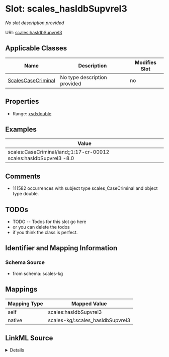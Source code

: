 

# Slot: scales_hasIdbSupvrel3


_No slot description provided_





URI: [scales:hasIdbSupvrel3](http://schemas.scales-okn.org/rdf/scales#hasIdbSupvrel3)



<!-- no inheritance hierarchy -->





## Applicable Classes

| Name | Description | Modifies Slot |
| --- | --- | --- |
| [ScalesCaseCriminal](../classes/ScalesCaseCriminal.md) | No type description provided |  no  |







## Properties

* Range: [xsd:double](http://www.w3.org/2001/XMLSchema#double)






## Examples

| Value |
| --- |
| scales:CaseCriminal/iand;;1:17-cr-00012 scales:hasIdbSupvrel3 -8.0 |

## Comments

* 111582 occurrences with subject type scales_CaseCriminal and object type double.

## TODOs

* TODO -- Todos for this slot go here
* or you can delete the todos
* if you think the class is perfect.

## Identifier and Mapping Information







### Schema Source


* from schema: scales-kg




## Mappings

| Mapping Type | Mapped Value |
| ---  | ---  |
| self | scales:hasIdbSupvrel3 |
| native | scales-kg/:scales_hasIdbSupvrel3 |




## LinkML Source

<details>
```yaml
name: scales_hasIdbSupvrel3
description: No slot description provided
todos:
- TODO -- Todos for this slot go here
- or you can delete the todos
- if you think the class is perfect.
comments:
- 111582 occurrences with subject type scales_CaseCriminal and object type double.
examples:
- value: scales:CaseCriminal/iand;;1:17-cr-00012 scales:hasIdbSupvrel3 -8.0
from_schema: scales-kg
rank: 1000
slot_uri: scales:hasIdbSupvrel3
alias: scales_hasIdbSupvrel3
domain_of:
- scales_CaseCriminal
range: double

```
</details>